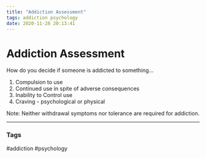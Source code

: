 ```yaml
---
title: "Addiction Assessment"
tags: addiction psychology
date: 2020-11-28 20:13:41
---
```


# Addiction Assessment

How do you decide if someone is addicted to something...

1. Compulsion to use
2. Continued use in spite of adverse consequences
3. Inability to Control use
4. Craving - psychological or physical

Note: Neither withdrawal symptoms nor tolerance are required for addiction.

---
### Tags
#addiction #psychology

